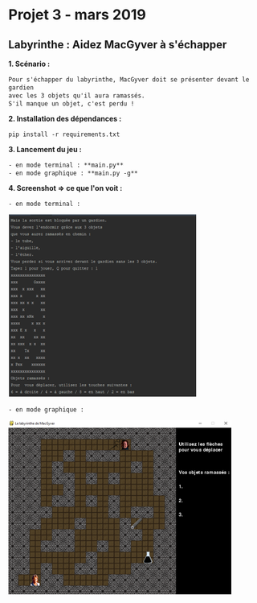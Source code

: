 # Projet 3 - mars 2019
## Labyrinthe : Aidez MacGyver à s'échapper
			
**1. Scénario :**

	Pour s'échapper du labyrinthe, MacGyver doit se présenter devant le gardien
	avec les 3 objets qu'il aura ramassés.
	S'il manque un objet, c'est perdu !
	
**2. Installation des dépendances :**

	pip install -r requirements.txt
	
**3. Lancement du jeu :**

	- en mode terminal : **main.py**
	- en mode graphique : **main.py -g**
	
**4. Screenshot => ce que l'on voit :**

	- en mode terminal : 
![modeTerminal](img/modeTerminal.png)

	- en mode graphique : 
![modeGraphique](img/modeGraphique.png)
	
